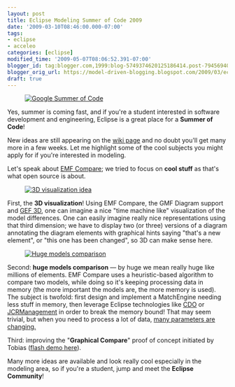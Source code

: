 ```yaml
---
layout: post
title: Eclipse Modeling Summer of Code 2009
date: '2009-03-10T08:46:00.000-07:00'
tags:
- eclipse
- acceleo
categories: [eclipse]
modified_time: '2009-05-07T08:06:52.391-07:00'
blogger_id: tag:blogger.com,1999:blog-5749374620125186414.post-7945694064996685286
blogger_orig_url: https://model-driven-blogging.blogspot.com/2009/03/eclipse-modeling-summer-of-code-2009.html
draft: true
---
```


<figure>
  <a href="{{ site.url }}/images/blog/2010/soc.png">
    <img src="{{ site.url }}/images/blog/2010/soc.png" alt="Google Summer of Code" />
  </a>
</figure>

Yes, summer is coming fast, and if you're a student interested in software development and engineering, Eclipse is a great place for a **Summer of Code**!

New ideas are still appearing on the [wiki page](https://wiki.eclipse.org/index.php?title=Google_Summer_of_Code_2009_Ideas) and no doubt you'll get many more in a few weeks. Let me highlight some of the cool subjects you might apply for if you're interested in modeling.

Let's speak about [EMF Compare](https://wiki.eclipse.org/EMF_Compare); we tried to focus on **cool stuff** as that's what open source is about.

<figure>
  <a href="{{ site.url }}/images/blog/2009/Java3DFeedbackFigure.jpg">
    <img src="{{ site.url }}/images/blog/2009/Java3DFeedbackFigure.jpg" alt="3D visualization idea" />
  </a>
</figure>

First, the **3D visualization**! Using EMF Compare, the GMF Diagram support and [GEF 3D](https://www.eclipse.dev/proposals/gef3d/), one can imagine a nice "time machine like" visualization of the model differences. One can easily imagine really nice representations using that third dimension; we have to display two (or three) versions of a diagram annotating the diagram elements with graphical hints saying "that's a new element", or "this one has been changed", so 3D can make sense here.

<figure>
  <a href="{{ site.url }}/images/blog/2009/Stub1.png">
    <img src="{{ site.url }}/images/blog/2009/Stub1.png" alt="Huge models comparison" />
  </a>
</figure>

Second: **huge models comparison** — by huge we mean really huge like millions of elements. EMF Compare uses a heuristic-based algorithm to compare two models, while doing so it's keeping processing data in memory (the more important the models are, the more memory is used). The subject is twofold: first design and implement a MatchEngine needing less stuff in memory, then leverage Eclipse technologies like [CDO](https://www.eclipse.dev/modeling/emf/?project=cdo#cdo) or [JCRManagement](https://www.eclipse.dev/modeling/emft/?project=jcrm) in order to break the memory bound! That may seem trivial, but when you need to process a lot of data, [many parameters are changing.](https://scienceblogs.com/goodmath/2008/11/scale_how_large_quantities_of.php)

Third: improving the "**Graphical Compare**" proof of concept initiated by Tobias ([flash demo here](https://literate.modeling.free.fr/modeling/compare/GMFCompareEcoredi.htm)).

Many more ideas are available and look really cool especially in the modeling area, so if you're a student, jump and meet the **Eclipse Community**!

